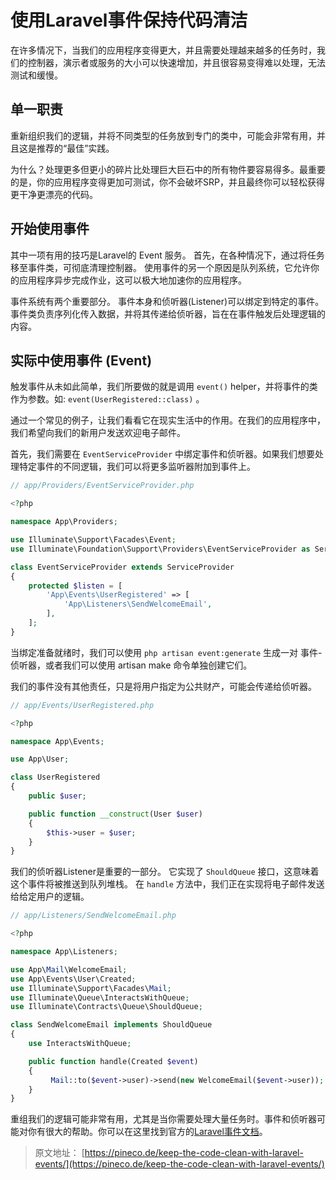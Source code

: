 # 使用Laravel事件保持代码清洁

在许多情况下，当我们的应用程序变得更大，并且需要处理越来越多的任务时，我们的控制器，演示者或服务的大小可以快速增加，并且很容易变得难以处理，无法测试和缓慢。

## 单一职责

重新组织我们的逻辑，并将不同类型的任务放到专门的类中，可能会非常有用，并且这是推荐的“最佳”实践。

为什么？处理更多但更小的碎片比处理巨大巨石中的所有物件要容易得多。最重要的是，你的应用程序变得更加可测试，你不会破坏SRP，并且最终你可以轻松获得更干净更漂亮的代码。

## 开始使用事件

其中一项有用的技巧是Laravel的 Event 服务。 首先，在各种情况下，通过将任务移至事件类，可彻底清理控制器。 使用事件的另一个原因是队列系统，它允许你的应用程序异步完成作业，这可以极大地加速你的应用程序。

事件系统有两个重要部分。 事件本身和侦听器(Listener)可以绑定到特定的事件。 事件类负责序列化传入数据，并将其传递给侦听器，旨在在事件触发后处理逻辑的内容。

## 实际中使用事件 (Event)

触发事件从未如此简单，我们所要做的就是调用 `event()` helper，并将事件的类作为参数。如: `event(UserRegistered::class)` 。

通过一个常见的例子，让我们看看它在现实生活中的作用。在我们的应用程序中，我们希望向我们的新用户发送欢迎电子邮件。

首先，我们需要在 `EventServiceProvider` 中绑定事件和侦听器。如果我们想要处理特定事件的不同逻辑，我们可以将更多监听器附加到事件上。

```php
// app/Providers/EventServiceProvider.php

<?php

namespace App\Providers;

use Illuminate\Support\Facades\Event;
use Illuminate\Foundation\Support\Providers\EventServiceProvider as ServiceProvider;

class EventServiceProvider extends ServiceProvider
{
    protected $listen = [
        'App\Events\UserRegistered' => [
            'App\Listeners\SendWelcomeEmail',
        ],
    ];
}
```

当绑定准备就绪时，我们可以使用 `php artisan event:generate` 生成一对 事件-侦听器，或者我们可以使用 artisan make 命令单独创建它们。

我们的事件没有其他责任，只是将用户指定为公共财产，可能会传递给侦听器。

```php
// app/Events/UserRegistered.php

<?php

namespace App\Events;

use App\User;

class UserRegistered
{
    public $user;

    public function __construct(User $user)
    {
        $this->user = $user;
    }
}
```

我们的侦听器Listener是重要的一部分。 它实现了 `ShouldQueue` 接口，这意味着这个事件将被推送到队列堆栈。 在 `handle` 方法中，我们正在实现将电子邮件发送给给定用户的逻辑。

```php
// app/Listeners/SendWelcomeEmail.php

<?php

namespace App\Listeners;

use App\Mail\WelcomeEmail;
use App\Events\User\Created;
use Illuminate\Support\Facades\Mail;
use Illuminate\Queue\InteractsWithQueue;
use Illuminate\Contracts\Queue\ShouldQueue;

class SendWelcomeEmail implements ShouldQueue
{
    use InteractsWithQueue;

    public function handle(Created $event)
    {
         Mail::to($event->user)->send(new WelcomeEmail($event->user));
    }
}
```

重组我们的逻辑可能非常有用，尤其是当你需要处理大量任务时。事件和侦听器可能对你有很大的帮助。你可以在这里找到官方的[Laravel事件文档](https://laravel.com/docs/5.6/events)。

> 原文地址： [https://pineco.de/keep-the-code-clean-with-laravel-events/](https://pineco.de/keep-the-code-clean-with-laravel-events/)